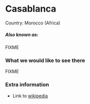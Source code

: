 # Casablanca

Country: Morocco (Africa)

##### Also known as:

FIXME

### What we would like to see there

FIXME

### Extra information

- Link to [wikipedia](https://wikipedia.org/FIXME)
